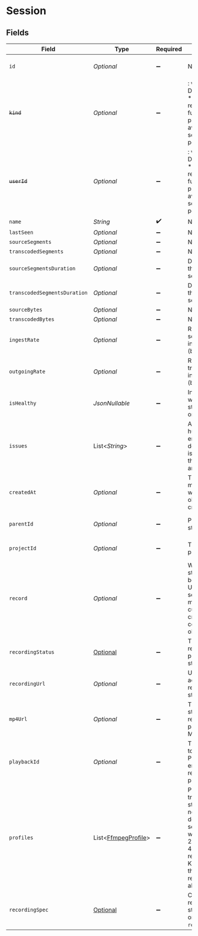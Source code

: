 # Session


## Fields

| Field                                                                                                                                                                                               | Type                                                                                                                                                                                                | Required                                                                                                                                                                                            | Description                                                                                                                                                                                         | Example                                                                                                                                                                                             |
| --------------------------------------------------------------------------------------------------------------------------------------------------------------------------------------------------- | --------------------------------------------------------------------------------------------------------------------------------------------------------------------------------------------------- | --------------------------------------------------------------------------------------------------------------------------------------------------------------------------------------------------- | --------------------------------------------------------------------------------------------------------------------------------------------------------------------------------------------------- | --------------------------------------------------------------------------------------------------------------------------------------------------------------------------------------------------- |
| `id`                                                                                                                                                                                                | *Optional<String>*                                                                                                                                                                                  | :heavy_minus_sign:                                                                                                                                                                                  | N/A                                                                                                                                                                                                 | de7818e7-610a-4057-8f6f-b785dc1e6f88                                                                                                                                                                |
| ~~`kind`~~                                                                                                                                                                                          | *Optional<String>*                                                                                                                                                                                  | :heavy_minus_sign:                                                                                                                                                                                  | : warning: ** DEPRECATED **: This will be removed in a future release, please migrate away from it as soon as possible.                                                                             | stream                                                                                                                                                                                              |
| ~~`userId`~~                                                                                                                                                                                        | *Optional<String>*                                                                                                                                                                                  | :heavy_minus_sign:                                                                                                                                                                                  | : warning: ** DEPRECATED **: This will be removed in a future release, please migrate away from it as soon as possible.                                                                             | 66E2161C-7670-4D05-B71D-DA2D6979556F                                                                                                                                                                |
| `name`                                                                                                                                                                                              | *String*                                                                                                                                                                                            | :heavy_check_mark:                                                                                                                                                                                  | N/A                                                                                                                                                                                                 | test_session                                                                                                                                                                                        |
| `lastSeen`                                                                                                                                                                                          | *Optional<Double>*                                                                                                                                                                                  | :heavy_minus_sign:                                                                                                                                                                                  | N/A                                                                                                                                                                                                 | 1587667174725                                                                                                                                                                                       |
| `sourceSegments`                                                                                                                                                                                    | *Optional<Double>*                                                                                                                                                                                  | :heavy_minus_sign:                                                                                                                                                                                  | N/A                                                                                                                                                                                                 | 1                                                                                                                                                                                                   |
| `transcodedSegments`                                                                                                                                                                                | *Optional<Double>*                                                                                                                                                                                  | :heavy_minus_sign:                                                                                                                                                                                  | N/A                                                                                                                                                                                                 | 2                                                                                                                                                                                                   |
| `sourceSegmentsDuration`                                                                                                                                                                            | *Optional<Double>*                                                                                                                                                                                  | :heavy_minus_sign:                                                                                                                                                                                  | Duration of all the source segments, sec                                                                                                                                                            | 1                                                                                                                                                                                                   |
| `transcodedSegmentsDuration`                                                                                                                                                                        | *Optional<Double>*                                                                                                                                                                                  | :heavy_minus_sign:                                                                                                                                                                                  | Duration of all the transcoded segments, sec                                                                                                                                                        | 2                                                                                                                                                                                                   |
| `sourceBytes`                                                                                                                                                                                       | *Optional<Double>*                                                                                                                                                                                  | :heavy_minus_sign:                                                                                                                                                                                  | N/A                                                                                                                                                                                                 | 1                                                                                                                                                                                                   |
| `transcodedBytes`                                                                                                                                                                                   | *Optional<Double>*                                                                                                                                                                                  | :heavy_minus_sign:                                                                                                                                                                                  | N/A                                                                                                                                                                                                 | 2                                                                                                                                                                                                   |
| `ingestRate`                                                                                                                                                                                        | *Optional<Double>*                                                                                                                                                                                  | :heavy_minus_sign:                                                                                                                                                                                  | Rate at which sourceBytes increases (bytes/second)                                                                                                                                                  | 1                                                                                                                                                                                                   |
| `outgoingRate`                                                                                                                                                                                      | *Optional<Double>*                                                                                                                                                                                  | :heavy_minus_sign:                                                                                                                                                                                  | Rate at which transcodedBytes increases (bytes/second)                                                                                                                                              | 2                                                                                                                                                                                                   |
| `isHealthy`                                                                                                                                                                                         | *JsonNullable<Boolean>*                                                                                                                                                                             | :heavy_minus_sign:                                                                                                                                                                                  | Indicates whether the stream is healthy or not.                                                                                                                                                     |                                                                                                                                                                                                     |
| `issues`                                                                                                                                                                                            | List<*String*>                                                                                                                                                                                      | :heavy_minus_sign:                                                                                                                                                                                  | A string array of human-readable errors describing issues affecting the stream, if any.                                                                                                             |                                                                                                                                                                                                     |
| `createdAt`                                                                                                                                                                                         | *Optional<Double>*                                                                                                                                                                                  | :heavy_minus_sign:                                                                                                                                                                                  | Timestamp (in milliseconds) at which stream object was created                                                                                                                                      | 1587667174725                                                                                                                                                                                       |
| `parentId`                                                                                                                                                                                          | *Optional<String>*                                                                                                                                                                                  | :heavy_minus_sign:                                                                                                                                                                                  | Points to parent stream object                                                                                                                                                                      | de7818e7-610a-4057-8f6f-b785dc1e6f88                                                                                                                                                                |
| `projectId`                                                                                                                                                                                         | *Optional<String>*                                                                                                                                                                                  | :heavy_minus_sign:                                                                                                                                                                                  | The ID of the project                                                                                                                                                                               | aac12556-4d65-4d34-9fb6-d1f0985eb0a9                                                                                                                                                                |
| `record`                                                                                                                                                                                            | *Optional<Boolean>*                                                                                                                                                                                 | :heavy_minus_sign:                                                                                                                                                                                  | Whether the stream should be recorded. Uses default settings. For more customization, create and configure an object store.<br/>                                                                    | false                                                                                                                                                                                               |
| `recordingStatus`                                                                                                                                                                                   | [Optional<RecordingStatus>](../../models/components/RecordingStatus.md)                                                                                                                             | :heavy_minus_sign:                                                                                                                                                                                  | The status of the recording process of this stream session.                                                                                                                                         |                                                                                                                                                                                                     |
| `recordingUrl`                                                                                                                                                                                      | *Optional<String>*                                                                                                                                                                                  | :heavy_minus_sign:                                                                                                                                                                                  | URL for accessing the recording of this stream session.                                                                                                                                             |                                                                                                                                                                                                     |
| `mp4Url`                                                                                                                                                                                            | *Optional<String>*                                                                                                                                                                                  | :heavy_minus_sign:                                                                                                                                                                                  | The URL for the stream session recording packaged in an MP4.                                                                                                                                        |                                                                                                                                                                                                     |
| `playbackId`                                                                                                                                                                                        | *Optional<String>*                                                                                                                                                                                  | :heavy_minus_sign:                                                                                                                                                                                  | The playback ID to use with the Playback Info endpoint to retrieve playback URLs.                                                                                                                   | eaw4nk06ts2d0mzb                                                                                                                                                                                    |
| `profiles`                                                                                                                                                                                          | List<[FfmpegProfile](../../models/components/FfmpegProfile.md)>                                                                                                                                     | :heavy_minus_sign:                                                                                                                                                                                  | Profiles to transcode the stream into. If not specified, a default<br/>set of profiles will be used with 240p, 360p, 480p and 720p<br/>resolutions. Keep in mind that the source rendition is always kept.<br/> |                                                                                                                                                                                                     |
| `recordingSpec`                                                                                                                                                                                     | [Optional<RecordingSpec>](../../models/components/RecordingSpec.md)                                                                                                                                 | :heavy_minus_sign:                                                                                                                                                                                  | Configuration for recording the stream. This can only be set if<br/>`record` is true.<br/>                                                                                                          |                                                                                                                                                                                                     |